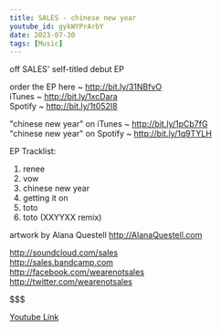 ```yaml
---
title: SALES - chinese new year
youtube_id: gykWYPrArbY
date: 2023-07-30
tags: [Music]
---
```

off SALES' self-titled debut EP  

order the EP here ~ <http://bit.ly/31NBfvO>  
iTunes ~ <http://bit.ly/1xcDara>  
Spotify ~ <http://bit.ly/1t052I8>  

"chinese new year" on iTunes ~ <http://bit.ly/1pCb7fG>  
"chinese new year" on Spotify ~ <http://bit.ly/1q9TYLH>  

EP Tracklist:  
1. renee  
2. vow  
3. chinese new year  
4. getting it on  
5. toto  
6. toto (XXYYXX remix)  

artwork by Alana Questell <http://AlanaQuestell.com>  

<http://soundcloud.com/sales>  
<http://sales.bandcamp.com>  
<http://facebook.com/wearenotsales>  
<http://twitter.com/wearenotsales>  

$$$$$$$$$$$$$$$  

[Youtube Link](https://www.youtube.com/watch?v=gykWYPrArbY)  
